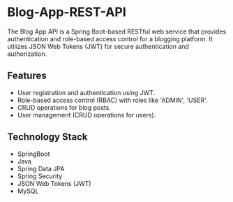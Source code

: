 # Blog-App-REST-API
The Blog App API is a Spring Boot-based RESTful web service that provides authentication and role-based access control for a blogging platform. It utilizes JSON Web Tokens (JWT) for secure authentication and authorization.

## Features

- User registration and authentication using JWT.
- Role-based access control (RBAC) with roles like 'ADMIN', 'USER'.
- CRUD operations for blog posts.
- User management (CRUD operations for users).

## Technology Stack

- SpringBoot 
- Java
- Spring Data JPA
- Spring Security 
- JSON Web Tokens (JWT)
- MySQL

